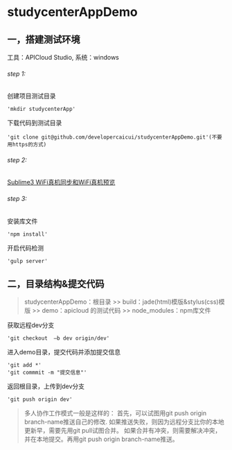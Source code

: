 # studycenterAppDemo
## 一，搭建测试环境
工具：APICloud Studio, 系统：windows
######  step 1:

创建项目测试目录
	
	'mkdir studycenterApp'	
下载代码到测试目录
	
	'git clone git@github.com/developercaicui/studycenterAppDemo.git'(不要用https的方式)
###### step 2:
[Sublime3 WiFi真机同步和WiFi真机预览](http://docs.apicloud.com/Dev-Tools/sublime-wifi-sync)

	
######  step 3:
安装库文件
	
	'npm install'
开启代码检测

	'gulp server'

## 二，目录结构&提交代码
> studycenterAppDemo：根目录
	>> build：jade(html)模版&stylus(css)模版
	>> demo：apicloud 的测试代码
	>> node_modules：npm库文件

获取远程dev分支
	
	'git checkout  –b dev origin/dev'
进入demo目录，提交代码并添加提交信息
	
	'git add *'
	'git commmit -m "提交信息"'
返回根目录，上传到dev分支
		
	'git push origin dev'

>多人协作工作模式一般是这样的：
>首先，可以试图用git push origin branch-name推送自己的修改.
>如果推送失败，则因为远程分支比你的本地更新早，需要先用git pull试图合并。
>如果合并有冲突，则需要解决冲突，并在本地提交。再用git push origin branch-name推送。
